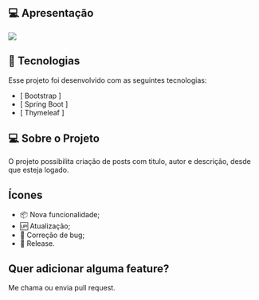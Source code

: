 ## 💻 Apresentação

<img src="src/main/resources/templates/gifs/blogzin.gif">

## 🚀 Tecnologias

Esse projeto foi desenvolvido com as seguintes tecnologias:

- [ Bootstrap ]
- [ Spring Boot ]
- [ Thymeleaf ]

## 💻 Sobre o Projeto

O projeto possibilita criação de posts com titulo, autor e descrição, desde que esteja logado.

## Ícones

- 📦 Nova funcionalidade;
- 🆙 Atualização;
- 🐞 Correção de bug;
- 🏁 Release.

## Quer adicionar alguma feature?

Me chama ou envia pull request.